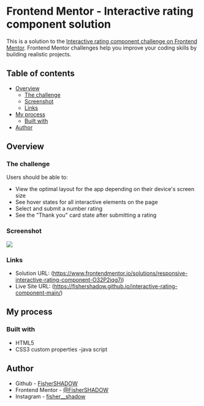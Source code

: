 # Frontend Mentor - Interactive rating component solution

This is a solution to the [Interactive rating component challenge on Frontend Mentor](https://www.frontendmentor.io/challenges/interactive-rating-component-koxpeBUmI). Frontend Mentor challenges help you improve your coding skills by building realistic projects.

## Table of contents

- [Overview](#overview)
  - [The challenge](#the-challenge)
  - [Screenshot](#screenshot)
  - [Links](#links)
- [My process](#my-process)
  - [Built with](#built-with)
- [Author](#author)

## Overview

### The challenge

Users should be able to:

- View the optimal layout for the app depending on their device's screen size
- See hover states for all interactive elements on the page
- Select and submit a number rating
- See the "Thank you" card state after submitting a rating

### Screenshot

![](./assets/design/preview.jpg)

### Links

- Solution URL: (https://www.frontendmentor.io/solutions/responsive-interactive-rating-component-O32P2jqg7i)
- Live Site URL: (https://fishershadow.github.io/interactive-rating-component-main/)

## My process

### Built with

- HTML5
- CSS3 custom properties
  -java script

## Author

- Github - [FisherSHADOW](https://github.com/FisherSHADOW)
- Frontend Mentor - [@FisherSHADOW](https://www.frontendmentor.io/profile/FisherSHADOW)
- Instagram - [fisher\_\_shadow](https://instagram.com/fisher__shadow?igshid=ZDc4ODBmNjlmNQ==)
